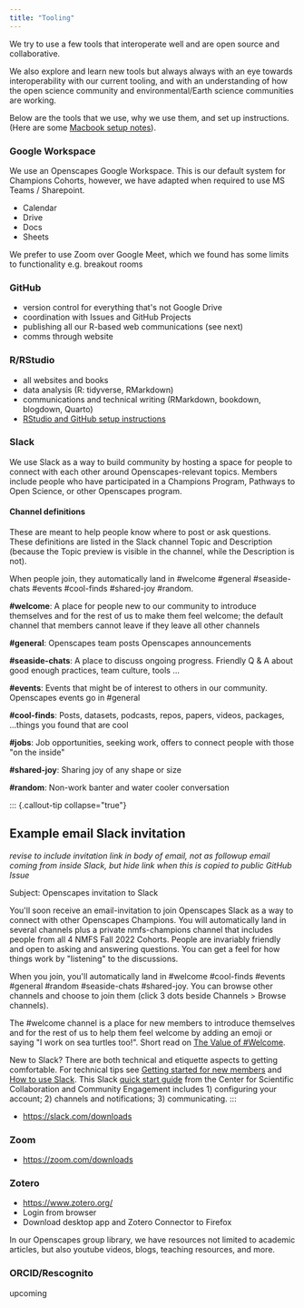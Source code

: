 ```yaml
---
title: "Tooling"
---
```


We try to use a few tools that interoperate well and are open source and collaborative.

We also explore and learn new tools but always always with an eye towards interoperability with our current tooling, and with an understanding of how the open science community and environmental/Earth science communities are working.

Below are the tools that we use, why we use them, and set up instructions. (Here are some [Macbook setup notes](https://github.com/Openscapes/teaching-learning-resources/issues/12)).

### Google Workspace

We use an Openscapes Google Workspace. This is our default system for Champions Cohorts, however, we have adapted when required to use MS Teams / Sharepoint.

-   Calendar
-   Drive
-   Docs
-   Sheets

We prefer to use Zoom over Google Meet, which we found has some limits to functionality e.g. breakout rooms

### GitHub

-   version control for everything that's not Google Drive
-   coordination with Issues and GitHub Projects
-   publishing all our R-based web communications (see next)
-   comms through website

### R/RStudio

-   all websites and books
-   data analysis (R: tidyverse, RMarkdown)
-   communications and technical writing (RMarkdown, bookdown, blogdown, Quarto)
-   [RStudio and GitHub setup instructions](https://openscapes.github.io/series/how-to/setup-rstudio-github.html)

### Slack

We use Slack as a way to build community by hosting a space for people to connect with each other around Openscapes-relevant topics. Members include people who have participated in a Champions Program, Pathways to Open Science, or other Openscapes program.

#### Channel definitions

These are meant to help people know where to post or ask questions. These definitions are listed in the Slack channel Topic and Description (because the Topic preview is visible in the channel, while the Description is not).

When people join, they automatically land in #welcome #general #seaside-chats #events #cool-finds #shared-joy #random.

**#welcome**: A place for people new to our community to introduce themselves and for the rest of us to make them feel welcome; the default channel that members cannot leave if they leave all other channels

**#general**: Openscapes team posts Openscapes announcements

**#seaside-chats**: A place to discuss ongoing progress. Friendly Q & A about good enough practices, team culture, tools ...

**#events**: Events that might be of interest to others in our community. Openscapes events go in #general

**#cool-finds**: Posts, datasets, podcasts, repos, papers, videos, packages, ...things you found that are cool

**#jobs**: Job opportunities, seeking work, offers to connect people with those "on the inside"

**#shared-joy**: Sharing joy of any shape or size

**#random**: Non-work banter and water cooler conversation

::: {.callout-tip collapse="true"} 
## Example email Slack invitation

*revise to include invitation link in body of email, not as followup email coming from inside Slack, but hide link when this is copied to public GitHub Issue*

Subject: Openscapes invitation to Slack

You'll soon receive an email-invitation to join Openscapes Slack as a way to connect with other Openscapes Champions. You will automatically land in several channels plus a private nmfs-champions channel that includes people from all 4 NMFS Fall 2022 Cohorts. People are invariably friendly and open to asking and answering questions. You can get a feel for how things work by "listening" to the discussions.

When you join, you'll automatically land in #welcome #cool-finds #events #general #random #seaside-chats #shared-joy. You can browse other channels and choose to join them (click 3 dots beside Channels \> Browse channels).

The #welcome channel is a place for new members to introduce themselves and for the rest of us to help them feel welcome by adding an emoji or saying "I work on sea turtles too!". Short read on [The Value of #Welcome](https://ropensci.org/blog/2017/07/18/value-of-welcome/).

New to Slack? There are both technical and etiquette aspects to getting comfortable. For technical tips see [Getting started for new members](https://slack.com/intl/en-ca/help/articles/218080037-Getting-started-for-new-members) and [How to use Slack](https://slack.com/help/articles/360059928654-How-to-use-Slack--your-quick-start-guide). This Slack [quick start guide](https://doi.org/10.5281/zenodo.3763729) from the Center for Scientific Collaboration and Community Engagement includes 1) configuring your account; 2) channels and notifications; 3) communicating.
:::

-   <https://slack.com/downloads>

### Zoom

-   <https://zoom.com/downloads>

### Zotero

-   <https://www.zotero.org/>
-   Login from browser
-   Download desktop app and Zotero Connector to Firefox

In our Openscapes group library, we have resources not limited to academic articles, but also youtube videos, blogs, teaching resources, and more.

### ORCID/Rescognito

upcoming
